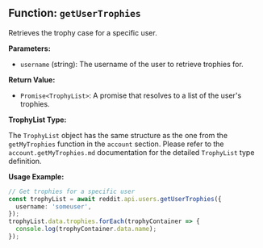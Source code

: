 ## Function: `getUserTrophies`

Retrieves the trophy case for a specific user.

**Parameters:**

- `username` (string): The username of the user to retrieve trophies for.

**Return Value:**

- `Promise<TrophyList>`: A promise that resolves to a list of the user's trophies.

**TrophyList Type:**

The `TrophyList` object has the same structure as the one from the `getMyTrophies` function in the `account` section. Please refer to the `account.getMyTrophies.md` documentation for the detailed `TrophyList` type definition.

**Usage Example:**

```typescript
// Get trophies for a specific user
const trophyList = await reddit.api.users.getUserTrophies({
  username: 'someuser',
});
trophyList.data.trophies.forEach(trophyContainer => {
  console.log(trophyContainer.data.name);
});
```

